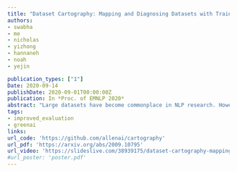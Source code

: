 ```yaml
---
title: "Dataset Cartography: Mapping and Diagnosing Datasets with Training Dynamics"
authors:
- swabha
- me
- nicholas
- yizhong
- hannaneh
- noah
- yejin

publication_types: ["1"]
Date: 2020-09-14
publishDate: 2020-09-01T00:00:00Z
publication: In *Proc. of EMNLP 2020*
abstract: "Large datasets have become commonplace in NLP research. However, the increased emphasis on data quantity has made it challenging to assess the quality of data. We introduce \"Data Maps\"---a model-based tool to characterize and diagnose datasets. We leverage a largely ignored source of information: the behavior of the model on individual instances during training (training dynamics) for building data maps. This yields two intuitive measures for each example---the model's confidence in the true class, and the variability of this confidence across epochs, in a single run of training. Experiments on four datasets show that these model-dependent measures reveal three distinct regions in the data map, each with pronounced characteristics. First, our data maps show the presence of \"ambiguous\" regions with respect to the model, which contribute the most towards out-of-distribution generalization. Second, the most populous regions in the data are \"easy to learn\" for the model, and play an important role in model optimization. Finally, data maps uncover a region with instances that the model finds \"hard to learn\"; these often correspond to labeling errors. Our results indicate that a shift in focus from quantity to quality of data could lead to robust models and improved out-of-distribution generalization."
tags:
- improved_evaluation
- greenai
links:
url_code: 'https://github.com/allenai/cartography'
url_pdf: 'https://arxiv.org/abs/2009.10795'
url_video: 'https://slideslive.com/38939175/dataset-cartography-mapping-and-diagnosing-datasets-with-training-dynamics'
#url_poster: 'poster.pdf'
---
```

